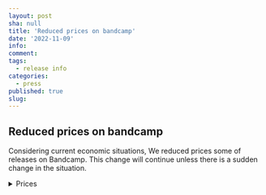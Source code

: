 ```yaml
---
layout: post
sha: null
title: 'Reduced prices on bandcamp'
date: '2022-11-09'
info: 
comment: 
tags:
  - release info
categories:
  - press
published: true
slug: 
---
```


## Reduced prices on bandcamp


Considering current economic situations, We reduced prices some of releases on Bandcamp. This change will continue unless there is a sudden change in the situation.

<details><summary>Prices</summary>
  
### Heart
no change  
[LINK](https://sparkdnb.bandcamp.com/album/heart-single-2022-late "Heart")
  
### $12 Kaleidoscope
dropped down to $9.99
[LINK](https://sparkdnb.bandcamp.com/album/kaleidoscope "Kaleidoscope")

#### All $2.0 singles included in Kaleidoscope
dropped down to $1.5  
#### $1.0 What are you dreaming of?
dropped down to $0.7  
  
### $4 Oblivion
no changes
[LINK](https://sparkdnb.bandcamp.com/album/oblivion "Oblivion")
  
### $1.5 Dandelion
dropped down to $1.2
[LINK](https://sparkdnb.bandcamp.com/album/dandelion-single-2022-early "Dandelion")
  
  
https://sparkdnb.bandcamp.com/
</details>